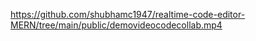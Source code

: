

https://github.com/shubhamc1947/realtime-code-editor-MERN/tree/main/public/demovideocodecollab.mp4
